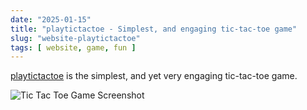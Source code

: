 ```yaml
---
date: "2025-01-15"
title: "playtictactoe - Simplest, and engaging tic-tac-toe game"
slug: "website-playtictactoe"
tags: [ website, game, fun ]
---
```




[playtictactoe][1] is the simplest, and yet very engaging tic-tac-toe game.

![Tic Tac Toe Game Screenshot][2]



   [1]: https://playtictactoe.org/
   [2]: /saves/2025/01/images/tic-tac-toe.png
